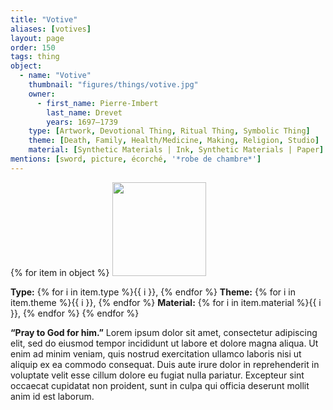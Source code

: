 ```yaml
---
title: "Votive"
aliases: [votives]
layout: page
order: 150
tags: thing
object:
  - name: "Votive"
    thumbnail: "figures/things/votive.jpg"
    owner:
      - first_name: Pierre-Imbert
        last_name: Drevet
        years: 1697–1739
    type: [Artwork, Devotional Thing, Ritual Thing, Symbolic Thing]
    theme: [Death, Family, Health/Medicine, Making, Religion, Studio]
    material: [Synthetic Materials | Ink, Synthetic Materials | Paper]
mentions: [sword, picture, écorché, '*robe de chambre*']
---
```


{% for item in object %}
<img src="/_assets/images/{{ item.thumbnail }}" width="150"/>

**Type:** {% for i in item.type %}{{ i }}, {% endfor %}
**Theme:** {% for i in item.theme %}{{ i }}, {% endfor %}
**Material:** {% for i in item.material %}{{ i }}, {% endfor %}
{% endfor %}

**“Pray to God for him.”** Lorem ipsum dolor sit amet, consectetur adipiscing elit, sed do eiusmod tempor incididunt ut labore et dolore magna aliqua. Ut enim ad minim veniam, quis nostrud exercitation ullamco laboris nisi ut aliquip ex ea commodo consequat. Duis aute irure dolor in reprehenderit in voluptate velit esse cillum dolore eu fugiat nulla pariatur. Excepteur sint occaecat cupidatat non proident, sunt in culpa qui officia deserunt mollit anim id est laborum.